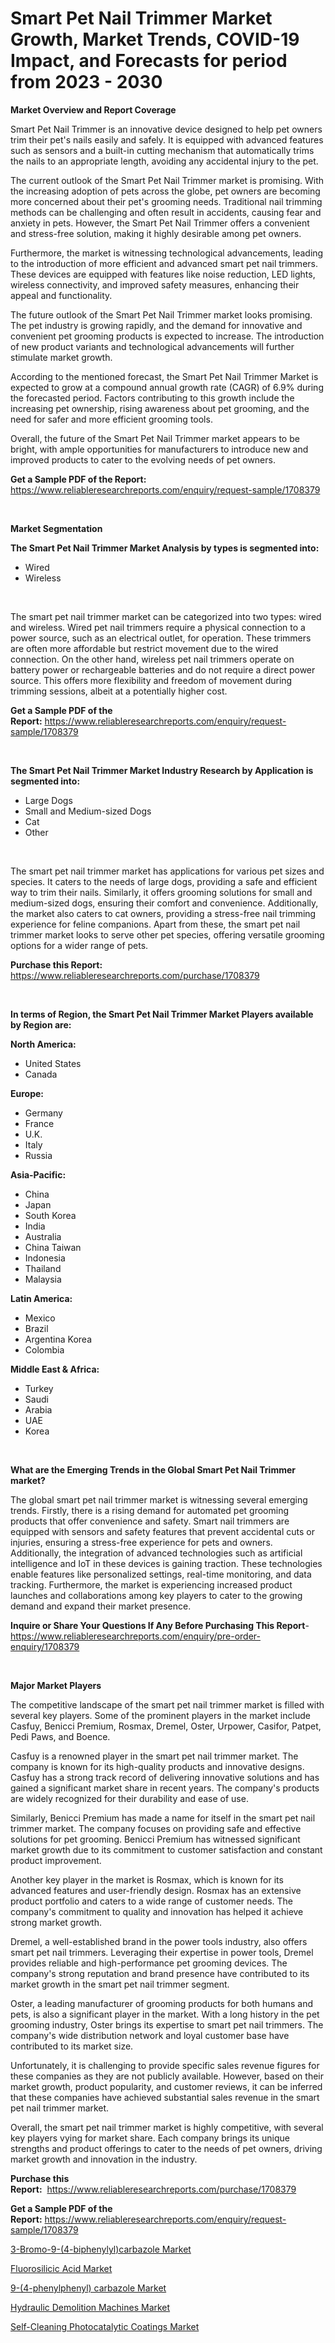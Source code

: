 <p><h1>Smart Pet Nail Trimmer Market Growth, Market Trends, COVID-19 Impact, and Forecasts for period from 2023 - 2030</h1></p><p><strong>Market Overview and Report Coverage</strong></p>
<p><p>Smart Pet Nail Trimmer is an innovative device designed to help pet owners trim their pet's nails easily and safely. It is equipped with advanced features such as sensors and a built-in cutting mechanism that automatically trims the nails to an appropriate length, avoiding any accidental injury to the pet.</p><p>The current outlook of the Smart Pet Nail Trimmer market is promising. With the increasing adoption of pets across the globe, pet owners are becoming more concerned about their pet's grooming needs. Traditional nail trimming methods can be challenging and often result in accidents, causing fear and anxiety in pets. However, the Smart Pet Nail Trimmer offers a convenient and stress-free solution, making it highly desirable among pet owners.</p><p>Furthermore, the market is witnessing technological advancements, leading to the introduction of more efficient and advanced smart pet nail trimmers. These devices are equipped with features like noise reduction, LED lights, wireless connectivity, and improved safety measures, enhancing their appeal and functionality.</p><p>The future outlook of the Smart Pet Nail Trimmer market looks promising. The pet industry is growing rapidly, and the demand for innovative and convenient pet grooming products is expected to increase. The introduction of new product variants and technological advancements will further stimulate market growth.</p><p>According to the mentioned forecast, the Smart Pet Nail Trimmer Market is expected to grow at a compound annual growth rate (CAGR) of 6.9% during the forecasted period. Factors contributing to this growth include the increasing pet ownership, rising awareness about pet grooming, and the need for safer and more efficient grooming tools.</p><p>Overall, the future of the Smart Pet Nail Trimmer market appears to be bright, with ample opportunities for manufacturers to introduce new and improved products to cater to the evolving needs of pet owners.</p></p>
<p><strong>Get a Sample PDF of the Report:</strong> <a href="https://www.reliableresearchreports.com/enquiry/request-sample/1708379">https://www.reliableresearchreports.com/enquiry/request-sample/1708379</a></p>
<p>&nbsp;</p>
<p><strong>Market Segmentation</strong></p>
<p><strong>The Smart Pet Nail Trimmer Market Analysis by types is segmented into:</strong></p>
<p><ul><li>Wired</li><li>Wireless</li></ul></p>
<p>&nbsp;</p>
<p><p>The smart pet nail trimmer market can be categorized into two types: wired and wireless. Wired pet nail trimmers require a physical connection to a power source, such as an electrical outlet, for operation. These trimmers are often more affordable but restrict movement due to the wired connection. On the other hand, wireless pet nail trimmers operate on battery power or rechargeable batteries and do not require a direct power source. This offers more flexibility and freedom of movement during trimming sessions, albeit at a potentially higher cost.</p></p>
<p><strong>Get a Sample PDF of the Report:</strong>&nbsp;<a href="https://www.reliableresearchreports.com/enquiry/request-sample/1708379">https://www.reliableresearchreports.com/enquiry/request-sample/1708379</a></p>
<p>&nbsp;</p>
<p><strong>The Smart Pet Nail Trimmer Market Industry Research by Application is segmented into:</strong></p>
<p><ul><li>Large Dogs</li><li>Small and Medium-sized Dogs</li><li>Cat</li><li>Other</li></ul></p>
<p>&nbsp;</p>
<p><p>The smart pet nail trimmer market has applications for various pet sizes and species. It caters to the needs of large dogs, providing a safe and efficient way to trim their nails. Similarly, it offers grooming solutions for small and medium-sized dogs, ensuring their comfort and convenience. Additionally, the market also caters to cat owners, providing a stress-free nail trimming experience for feline companions. Apart from these, the smart pet nail trimmer market looks to serve other pet species, offering versatile grooming options for a wider range of pets.</p></p>
<p><strong>Purchase this Report:</strong>&nbsp; <a href="https://www.reliableresearchreports.com/purchase/1708379">https://www.reliableresearchreports.com/purchase/1708379</a></p>
<p>&nbsp;</p>
<p><strong>In terms of Region, the Smart Pet Nail Trimmer Market Players available by Region are:</strong></p>
<p>
    <p> <strong> North America: </strong>
        <ul>
            <li>United States</li>
            <li>Canada</li>
        </ul>
        </p> 
    <p> <strong> Europe: </strong>
        <ul>
            <li>Germany</li>
            <li>France</li>
            <li>U.K.</li>
            <li>Italy</li>
            <li>Russia</li>
        </ul>
        </p> 
    <p> <strong> Asia-Pacific: </strong>
        <ul>
            <li>China</li>
            <li>Japan</li>
            <li>South Korea</li>
            <li>India</li>
            <li>Australia</li>
            <li>China Taiwan</li>
            <li>Indonesia</li>
            <li>Thailand</li>
            <li>Malaysia</li>
        </ul>
        </p> 
    <p> <strong> Latin America: </strong>
        <ul>
            <li>Mexico</li>
            <li>Brazil</li>
            <li>Argentina Korea</li>
            <li>Colombia</li>
        </ul>
        </p> 
    <p> <strong> Middle East & Africa: </strong>
        <ul>
            <li>Turkey</li>
            <li>Saudi</li>
            <li>Arabia</li>
            <li>UAE</li>
            <li>Korea</li>
        </ul>
    </p>
    </p>
<p>&nbsp;</p>
<p><strong>What are the Emerging Trends in the Global Smart Pet Nail Trimmer market?</strong></p>
<p><p>The global smart pet nail trimmer market is witnessing several emerging trends. Firstly, there is a rising demand for automated pet grooming products that offer convenience and safety. Smart nail trimmers are equipped with sensors and safety features that prevent accidental cuts or injuries, ensuring a stress-free experience for pets and owners. Additionally, the integration of advanced technologies such as artificial intelligence and IoT in these devices is gaining traction. These technologies enable features like personalized settings, real-time monitoring, and data tracking. Furthermore, the market is experiencing increased product launches and collaborations among key players to cater to the growing demand and expand their market presence.</p></p>
<p><strong>Inquire or Share Your Questions If Any Before Purchasing This Report</strong>- <a href="https://www.reliableresearchreports.com/enquiry/pre-order-enquiry/1708379">https://www.reliableresearchreports.com/enquiry/pre-order-enquiry/1708379</a></p>
<p>&nbsp;</p>
<p><strong>Major Market Players</strong></p>
<p><p>The competitive landscape of the smart pet nail trimmer market is filled with several key players. Some of the prominent players in the market include Casfuy, Benicci Premium, Rosmax, Dremel, Oster, Urpower, Casifor, Patpet, Pedi Paws, and Boence.</p><p>Casfuy is a renowned player in the smart pet nail trimmer market. The company is known for its high-quality products and innovative designs. Casfuy has a strong track record of delivering innovative solutions and has gained a significant market share in recent years. The company's products are widely recognized for their durability and ease of use.</p><p>Similarly, Benicci Premium has made a name for itself in the smart pet nail trimmer market. The company focuses on providing safe and effective solutions for pet grooming. Benicci Premium has witnessed significant market growth due to its commitment to customer satisfaction and constant product improvement.</p><p>Another key player in the market is Rosmax, which is known for its advanced features and user-friendly design. Rosmax has an extensive product portfolio and caters to a wide range of customer needs. The company's commitment to quality and innovation has helped it achieve strong market growth.</p><p>Dremel, a well-established brand in the power tools industry, also offers smart pet nail trimmers. Leveraging their expertise in power tools, Dremel provides reliable and high-performance pet grooming devices. The company's strong reputation and brand presence have contributed to its market growth in the smart pet nail trimmer segment.</p><p>Oster, a leading manufacturer of grooming products for both humans and pets, is also a significant player in the market. With a long history in the pet grooming industry, Oster brings its expertise to smart pet nail trimmers. The company's wide distribution network and loyal customer base have contributed to its market size.</p><p>Unfortunately, it is challenging to provide specific sales revenue figures for these companies as they are not publicly available. However, based on their market growth, product popularity, and customer reviews, it can be inferred that these companies have achieved substantial sales revenue in the smart pet nail trimmer market.</p><p>Overall, the smart pet nail trimmer market is highly competitive, with several key players vying for market share. Each company brings its unique strengths and product offerings to cater to the needs of pet owners, driving market growth and innovation in the industry.</p></p>
<p><strong>Purchase this Report:</strong>&nbsp;&nbsp;<a href="https://www.reliableresearchreports.com/purchase/1708379">https://www.reliableresearchreports.com/purchase/1708379</a></p>
<p></p>
<p><strong>Get a Sample PDF of the Report:</strong>&nbsp;<a href="https://www.reliableresearchreports.com/enquiry/request-sample/1708379">https://www.reliableresearchreports.com/enquiry/request-sample/1708379</a></p>
<p><p><a href="https://github.com/smritireportprime/Market-Research-Report-List-1/blob/main/3-bromo-9-4-biphenylylcarbazole-market.md">3-Bromo-9-(4-biphenylyl)carbazole Market</a></p><p><a href="https://www.linkedin.com/pulse/fluorosilicic-acid-market-share-amp-new-trends-analysis-report-vizje/">Fluorosilicic Acid Market</a></p><p><a href="https://github.com/jhonwin654/Market-Research-Report-List-1/blob/main/9-4-phenylphenyl-carbazole-market.md">9-(4-phenylphenyl) carbazole Market</a></p><p><a href="https://medium.com/@alethaebert2013/hydraulic-demolition-machines-market-research-report-its-history-and-forecast-2023-to-2030-949d1eaf3ae8">Hydraulic Demolition Machines Market</a></p><p><a href="https://medium.com/@cruzdamore75/self-cleaning-photocatalytic-coatings-market-outlook-industry-overview-and-forecast-2023-to-2030-a18b085d5666">Self-Cleaning Photocatalytic Coatings Market</a></p></p>